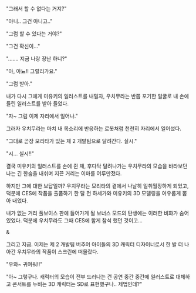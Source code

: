 "그래서 할 수 없다는 거지?" 

"아니.. 그건 아니고.." 

"그럼 할 수 있다는 거야?" 

"그건 확신이..." 

"....... 지금 나랑 장난 하니?" 

"아, 아뇨!! 그럴리가요." 

"그럼 받아." 

내가 다시 그에게 미유키의 일러스트를 내밀자, 우치무라는 반쯤 포기한 얼굴로 내 손에 들린 일러스트를 받아 들었다. 

"자~ 그럼 이제 자리에서 일어나." 

그러자 우치무라는 마치 내 목소리에 반응하는 로봇처럼 천천히 자리에서 일어섰다. 

"그대로 곧장 모리타가 있는 제 2 개발팀으로 달려간다. 실시." 

"시... 실시!!" 

결국 미유키의 일러스트를 손에 쥔 채, 후다닥 달려나가는 우치무라의 모습을 바라보던 나는 긴 한숨을 내쉬며 지끈 거리는 이마를 어루만졌다. 

하지만 그에 대한 보답일까? 
우치무라는 모리타의 곁에서 나날히 일취월장하게 되었고, 덕분에 CES에 작품을 출품하기 한 달 전 하세가와 미유키의 3D 모델링을 여유롭게 뽑아 내었다. 

내가 없는 거리 풀보이스 판에 들어가게 될 보너스 모드의 탄생에는 이러한 비화가 숨어 있었다. 덕분에 우치무라도 그때 CES에 함게 참석 했던 것이고... 

& 

그리고 지금. 
이제는 제 2 개발팀 버추어 아이돌의 3D 캐릭터 디자이너로서 한 발 더 나아간 우치무라의 작품이 스크린에 떠올랐다. 

"우와~ 귀여워!!" 

"아~ 그렇구나. 캐릭터의 모습이 전부 드러나는 건 공연 중간 중간에 일러스트로 대체하고 콘서트를 누비는 3D 캐릭터는 SD로 표현했구나.. 제법인데?" 